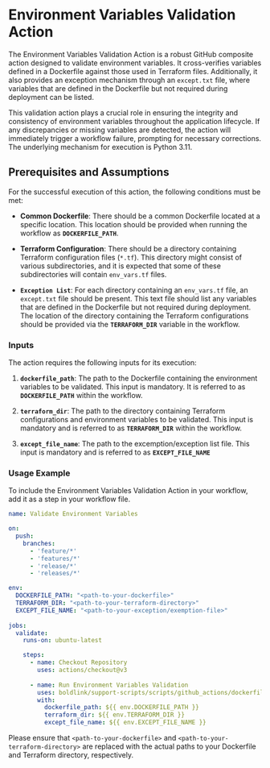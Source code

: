 # Environment Variables Validation Action
The Environment Variables Validation Action is a robust GitHub composite action designed to validate environment variables. It cross-verifies variables defined in a Dockerfile against those used in Terraform files. Additionally, it also provides an exception mechanism through an `except.txt` file, where variables that are defined in the Dockerfile but not required during deployment can be listed.

This validation action plays a crucial role in ensuring the integrity and consistency of environment variables throughout the application lifecycle. If any discrepancies or missing variables are detected, the action will immediately trigger a workflow failure, prompting for necessary corrections. The underlying mechanism for execution is Python 3.11.

## Prerequisites and Assumptions
For the successful execution of this action, the following conditions must be met:

- **Common Dockerfile**: There should be a common Dockerfile located at a specific location. This location should be provided when running the workflow as **`DOCKERFILE_PATH`**.

- **Terraform Configuration**: There should be a directory containing Terraform configuration files (`*.tf`). This directory might consist of various subdirectories, and it is expected that some of these subdirectories will contain `env_vars.tf` files.

- **`Exception List`**: For each directory containing an `env_vars.tf` file, an `except.txt` file should be present. This text file should list any variables that are defined in the Dockerfile but not required during deployment.
The location of the directory containing the Terraform configurations should be provided via the **`TERRAFORM_DIR`** variable in the workflow.

### Inputs
The action requires the following inputs for its execution:

1. **`dockerfile_path`**: The path to the Dockerfile containing the environment variables to be validated. This input is mandatory. It is referred to as **`DOCKERFILE_PATH`** within the workflow.

2. **`terraform_dir`**: The path to the directory containing Terraform configurations and environment variables to be validated. This input is mandatory and is referred to as **`TERRAFORM_DIR`** within the workflow.

3. **`except_file_name`**: The path to the excemption/exception list file. This input is mandatory and is referred to as **`EXCEPT_FILE_NAME`**

### Usage Example
To include the Environment Variables Validation Action in your workflow, add it as a step in your workflow file.
```yaml
name: Validate Environment Variables

on:
  push:
    branches:
      - 'feature/*'
      - 'features/*'
      - 'release/*'
      - 'releases/*'

env:
  DOCKERFILE_PATH: "<path-to-your-dockerfile>"
  TERRAFORM_DIR: "<path-to-your-terraform-directory>"
  EXCEPT_FILE_NAME: "<path-to-your-exception/exemption-file>"
  
jobs:
  validate:
    runs-on: ubuntu-latest

    steps:
      - name: Checkout Repository
        uses: actions/checkout@v3
        
      - name: Run Environment Variables Validation
        uses: boldlink/support-scripts/scripts/github_actions/dockerfile_variables_validate/examples@main
        with:
          dockerfile_path: ${{ env.DOCKERFILE_PATH }}
          terraform_dir: ${{ env.TERRAFORM_DIR }}
          except_file_name: ${{ env.EXCEPT_FILE_NAME }}
```

Please ensure that `<path-to-your-dockerfile>` and `<path-to-your-terraform-directory>` are replaced with the actual paths to your Dockerfile and Terraform directory, respectively.
